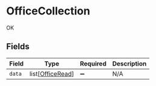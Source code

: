 # OfficeCollection

OK


## Fields

| Field                                                 | Type                                                  | Required                                              | Description                                           |
| ----------------------------------------------------- | ----------------------------------------------------- | ----------------------------------------------------- | ----------------------------------------------------- |
| `data`                                                | list[[OfficeRead](../../models/shared/officeread.md)] | :heavy_minus_sign:                                    | N/A                                                   |